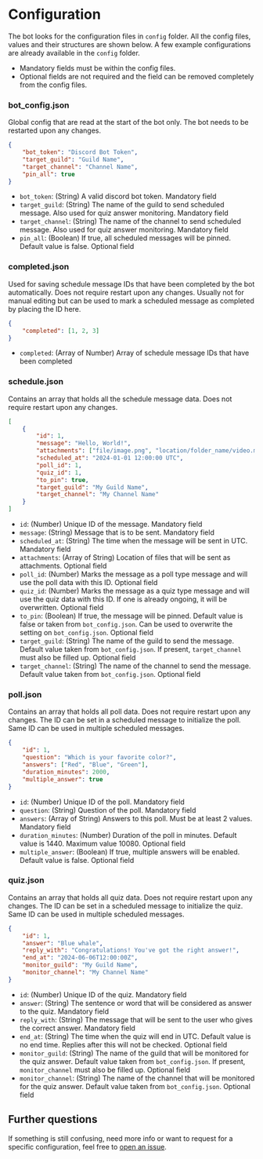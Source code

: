 # Configuration

The bot looks for the configuration files in `config` folder. All the config files, values and their structures are shown below. A few example configurations are already available in the `config` folder.

* Mandatory fields must be within the config files.
* Optional fields are not required and the field can be removed completely from the config files.

### bot_config.json

Global config that are read at the start of the bot only. The bot needs to be restarted upon any changes.

```json
{
    "bot_token": "Discord Bot Token",
    "target_guild": "Guild Name",
    "target_channel": "Channel Name",
    "pin_all": true
}
```

* `bot_token`: (String) A valid discord bot token. Mandatory field
* `target_guild`: (String) The name of the guild to send scheduled message. Also used for quiz answer monitoring. Mandatory field
* `target_channel`: (String) The name of the channel to send scheduled message. Also used for quiz answer monitoring. Mandatory field
* `pin_all`: (Boolean) If true, all scheduled messages will be pinned. Default value is false. Optional field

### completed.json

Used for saving schedule message IDs that have been completed by the bot automatically. Does not require restart upon any changes. Usually not for manual editing but can be used to mark a scheduled message as completed by placing the ID here.

```json
{
    "completed": [1, 2, 3]
}
```

* `completed`: (Array of Number) Array of schedule message IDs that have been completed

### schedule.json

Contains an array that holds all the schedule message data. Does not require restart upon any changes.

```json
[
    {
        "id": 1,
        "message": "Hello, World!",
        "attachments": ["file/image.png", "location/folder_name/video.mp4"],
        "scheduled_at": "2024-01-01 12:00:00 UTC",
        "poll_id": 1,
        "quiz_id": 1,
        "to_pin": true,
        "target_guild": "My Guild Name",
        "target_channel": "My Channel Name"
    }
]
```

* `id`: (Number) Unique ID of the message. Mandatory field
* `message`: (String) Message that is to be sent. Mandatory field
* `scheduled_at`: (String) The time when the message will be sent in UTC. Mandatory field
* `attachments`: (Array of String) Location of files that will be sent as attachments. Optional field
* `poll_id`: (Number) Marks the message as a poll type message and will use the poll data with this ID. Optional field
* `quiz_id`: (Number) Marks the message as a quiz type message and will use the quiz data with this ID. If one is already ongoing, it will be overwritten. Optional field
* `to_pin`: (Boolean) If true, the message will be pinned. Default value is false or taken from `bot_config.json`. Can be used to overwrite the setting on `bot_config.json`. Optional field
* `target_guild`: (String) The name of the guild to send the message. Default value taken from `bot_config.json`. If present, `target_channel` must also be filled up. Optional field
* `target_channel`: (String) The name of the channel to send the message. Default value taken from `bot_config.json`. Optional field

### poll.json

Contains an array that holds all poll data. Does not require restart upon any changes. The ID can be set in a scheduled message to initialize the poll. Same ID can be used in multiple scheduled messages.

```json
{
    "id": 1,
    "question": "Which is your favorite color?",
    "answers": ["Red", "Blue", "Green"],
    "duration_minutes": 2000,
    "multiple_answer": true
}
```

* `id`: (Number) Unique ID of the poll. Mandatory field
* `question`: (String) Question of the poll. Mandatory field
* `answers`: (Array of String) Answers to this poll. Must be at least 2 values. Mandatory field
* `duration_minutes`: (Number) Duration of the poll in minutes. Default value is 1440. Maximum value 10080. Optional field
* `multiple_answer`: (Boolean) If true, multiple answers will be enabled. Default value is false. Optional field

### quiz.json

Contains an array that holds all quiz data. Does not require restart upon any changes. The ID can be set in a scheduled message to initialize the quiz. Same ID can be used in multiple scheduled messages.

```json
{
    "id": 1,
    "answer": "Blue whale",
    "reply_with": "Congratulations! You've got the right answer!",
    "end_at": "2024-06-06T12:00:00Z",
    "monitor_guild": "My Guild Name",
    "monitor_channel": "My Channel Name"
}
```

* `id`: (Number) Unique ID of the quiz. Mandatory field
* `answer`: (String) The sentence or word that will be considered as answer to the quiz. Mandatory field
* `reply_with`: (String) The message that will be sent to the user who gives the correct answer. Mandatory field
* `end_at`: (String) The time when the quiz will end in UTC. Default value is no end time. Replies after this will not be checked. Optional field
* `monitor_guild`: (String) The name of the guild that will be monitored for the quiz answer. Default value taken from `bot_config.json`. If present, `monitor_channel` must also be filled up. Optional field
* `monitor_channel`: (String) The name of the channel that will be monitored for the quiz answer. Default value taken from `bot_config.json`. Optional field

## Further questions

If something is still confusing, need more info or want to request for a specific configuration, feel free to [open an issue](https://github.com/TheRustyPickle/Pulse/issues/new).
